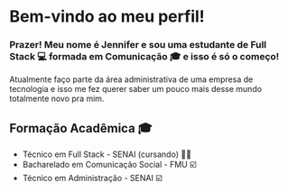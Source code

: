 # Bem-vindo ao meu perfil! 

### Prazer! Meu nome é Jennifer e sou uma estudante de Full Stack 💻 formada em Comunicação 🎓 e isso é só o começo! 
 

Atualmente faço parte da área administrativa de uma empresa de tecnologia e isso me fez querer saber um pouco mais desse mundo totalmente novo pra mim.


## Formação Acadêmica 🎓

-  Técnico em Full Stack - SENAI (cursando) 👩‍💻
-  Bacharelado em Comunicação Social - FMU  ☑️
-  Técnico em Administração - SENAI         ☑️

